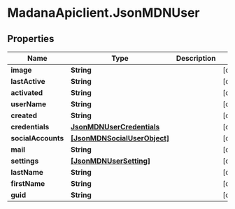 # MadanaApiclient.JsonMDNUser

## Properties

Name | Type | Description | Notes
------------ | ------------- | ------------- | -------------
**image** | **String** |  | [optional] 
**lastActive** | **String** |  | [optional] 
**activated** | **String** |  | [optional] 
**userName** | **String** |  | [optional] 
**created** | **String** |  | [optional] 
**credentials** | [**JsonMDNUserCredentials**](JsonMDNUserCredentials.md) |  | [optional] 
**socialAccounts** | [**[JsonMDNSocialUserObject]**](JsonMDNSocialUserObject.md) |  | [optional] 
**mail** | **String** |  | [optional] 
**settings** | [**[JsonMDNUserSetting]**](JsonMDNUserSetting.md) |  | [optional] 
**lastName** | **String** |  | [optional] 
**firstName** | **String** |  | [optional] 
**guid** | **String** |  | [optional] 



